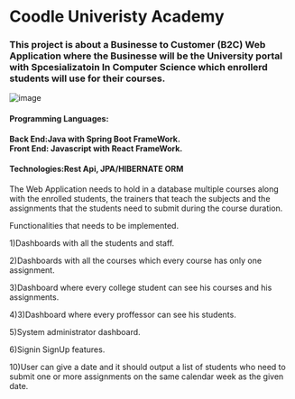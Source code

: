 # Coodle Univeristy Academy 

### This project is about a Businesse to Customer (B2C) Web Application where the Businesse will be the University portal with Spcesializatoin In Computer Science which enrollerd students will use for their courses.

![image](https://user-images.githubusercontent.com/39504405/151554962-d5023056-faa3-41d9-83fe-57d50f787442.png)

#### Programming Languages: 
  **Back End:Java with Spring Boot FrameWork.**<br>
  **Front End: Javascript with React FrameWork.**<br>
  
#### Technologies:Rest Api, JPA/HIBERNATE ORM


The Web Application needs to hold in a database multiple courses along with the enrolled students, the trainers that teach the subjects and the assignments that the students need to submit during the course duration.

Functionalities that needs to be implemented.

1)Dashboards with all the students and staff.

2)Dashboards with all the courses which every course has only one assignment.

3)Dashboard where every college student can see his courses and his assignments.

4)3)Dashboard where every proffessor can see his students.

5)System administrator dashboard.

6)Signin SignUp features.

10)User can give a date and it should output a list of students who need to submit one or more assignments on the same calendar week as the given date.


